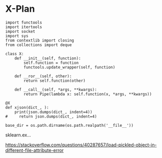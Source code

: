 # X-Plan
```
import functools
import itertools
import socket
import sys
from contextlib import closing
from collections import deque

class X:
    def __init__(self, function):
        self.function = function
        functools.update_wrapper(self, function)

    def __ror__(self, other):
        return self.function(other)

    def __call__(self, *args, **kwargs):
        return Pipe(lambda x: self.function(x, *args, **kwargs))
        
@X
def xjson(dict_, ):
    print(json.dumps(dict_, indent=4))
#     return json.dumps(dict_, indent=4)

```
```
base_dir = os.path.dirname(os.path.realpath('__file__'))

```
sklearn.ex...

https://stackoverflow.com/questions/40287657/load-pickled-object-in-different-file-attribute-error
